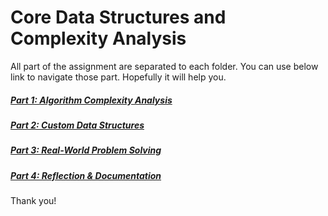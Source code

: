 # Core Data Structures and Complexity Analysis

All part of the assignment are separated to each folder. You can use below link to navigate those part. Hopefully it will help you.

##### [Part 1: Algorithm Complexity Analysis](./part1/readme.md)

##### [Part 2: Custom Data Structures](./part2/readme.md)

##### [Part 3: Real-World Problem Solving](./part3/readme.md)

##### [Part 4: Reflection & Documentation](./part4/readme.md)

Thank you!
